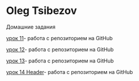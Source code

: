

# Oleg Tsibezov
Домашние задания

[урок 11](https://github.com/oleg7171/oleg7171.github.io/tree/master/lesson_11/css "дз_11")- работа с репозиторием на GitHub

[урок 12](https://oleg7171.github.io/lesson_12/ "дз_12")- работа с репозиторием на GitHub

[урок 13](https://oleg7171.github.io/lesson_13/ "дз_13")- работа с репозиторием на GitHub

[урок 14 Header](https://oleg7171.github.io/%D0%9F%D1%80%D0%B0%D0%BA%D1%82%D0%B8%D1%87%D0%B5%D1%81%D0%BA%D0%B8%D0%B9%20%D1%83%D1%80%D0%BE%D0%BA-1/ "шапка сайта")- работа с репозиторием на GitHub
